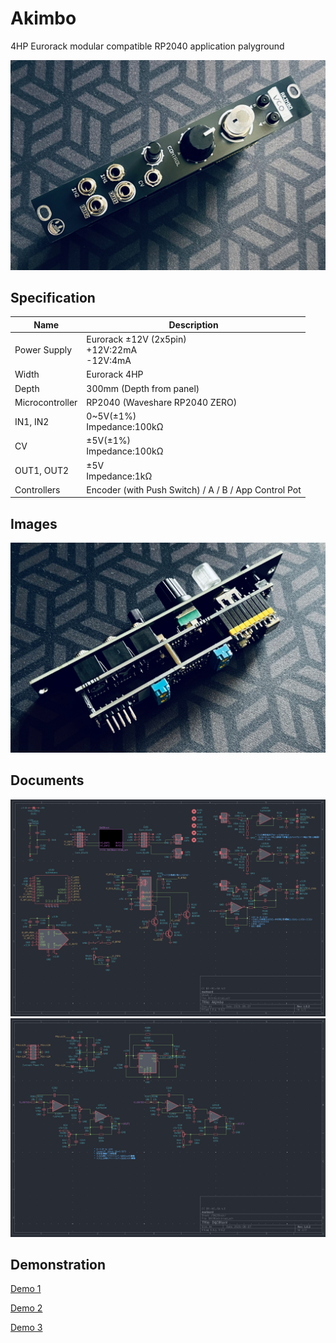 # Akimbo
4HP Eurorack modular compatible RP2040 application palyground

![module_01](/_data/module_01.jpg)  

## Specification

|Name|Description|
|---|---|
| Power Supply | Eurorack ±12V (2x5pin)<br> +12V:22mA<br>-12V:4mA |
| Width | Eurorack 4HP |
| Depth | 300mm (Depth from panel) |
| Microcontroller | RP2040 (Waveshare RP2040 ZERO) |
| IN1, IN2 | 0~5V(±1%)<br>Impedance:100kΩ |
| CV | ±5V(±1%)<br>Impedance:100kΩ |
| OUT1, OUT2 | ±5V<br>Impedance:1kΩ |
| Controllers | Encoder (with Push Switch) / A / B / App Control Pot |

## Images

![module_02](/_data/module_02.jpg)  

## Documents

![schematic](/_data/schematic01.png)  
![schematic](/_data/schematic02.png)  

## Demonstration

[Demo 1](https://x.com/marksard/status/1963218705934094712)  

[Demo 2](https://x.com/marksard/status/1965376357300617504)

[Demo 3](https://x.com/marksard/status/1970835717913002119)

